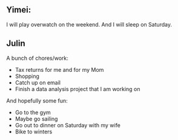## Yimei:

I will play overwatch on the weekend.
And I will sleep on Saturday.

## Julin

A bunch of chores/work:
* Tax returns for me and for my Mom
* Shopping
* Catch up on email
* Finish a data analysis project that I am working on

And hopefully some fun:
* Go to the gym
* Maybe go sailing
* Go out to dinner on Saturday with my wife
* Bike to winters
